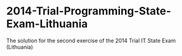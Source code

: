 # 2014-Trial-Programming-State-Exam-Lithuania
The solution for the second exercise of the 2014 Trial IT State Exam (Lithuania)
